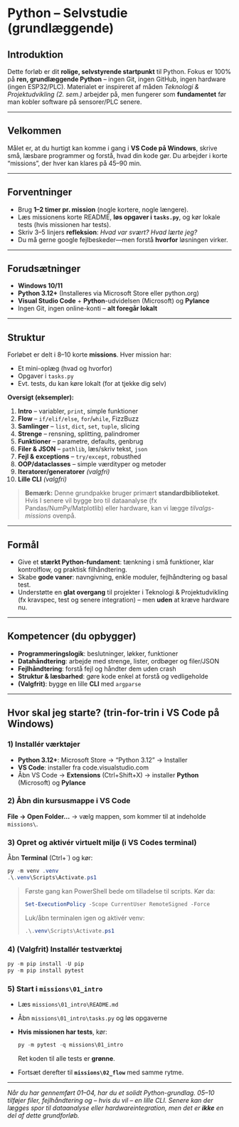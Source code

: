 # Python – Selvstudie (grundlæggende) 

## Introduktion

Dette forløb er dit **rolige, selvstyrende startpunkt** til Python. Fokus er 100% på **ren, grundlæggende Python** – ingen Git, ingen GitHub, ingen hardware (ingen ESP32/PLC). Materialet er inspireret af måden *Teknologi & Projektudvikling (2. sem.)* arbejder på, men fungerer som **fundamentet** før man kobler software på sensorer/PLC senere.

---

## Velkommen

Målet er, at du hurtigt kan komme i gang i **VS Code på Windows**, skrive små, læsbare programmer og forstå, hvad din kode gør. Du arbejder i korte “missions”, der hver kan klares på 45–90 min.

---

## Forventninger

* Brug **1–2 timer pr. mission** (nogle kortere, nogle længere).
* Læs missionens korte README, **løs opgaver i `tasks.py`**, og kør lokale tests (hvis missionen har tests).
* Skriv 3–5 linjers **refleksion**: *Hvad var svært? Hvad lærte jeg?*
* Du må gerne google fejlbeskeder—men forstå **hvorfor** løsningen virker.

---

## Forudsætninger

* **Windows 10/11**
* **Python 3.12+** (Installeres via Microsoft Store eller python.org)
* **Visual Studio Code** + **Python**-udvidelsen (Microsoft) og **Pylance**
* Ingen Git, ingen online-konti – **alt foregår lokalt**

---

## Struktur

Forløbet er delt i 8–10 korte **missions**. Hver mission har:

* Et mini-oplæg (hvad og hvorfor)
* Opgaver i `tasks.py`
* Evt. tests, du kan køre lokalt (for at tjekke dig selv)

**Oversigt (eksempler):**

1. **Intro** – variabler, `print`, simple funktioner
2. **Flow** – `if/elif/else`, `for`/`while`, FizzBuzz
3. **Samlinger** – `list`, `dict`, `set`, `tuple`, slicing
4. **Strenge** – rensning, splitting, palindromer
5. **Funktioner** – parametre, defaults, genbrug
6. **Filer & JSON** – `pathlib`, læs/skriv tekst, `json`
7. **Fejl & exceptions** – `try/except`, robusthed
8. **OOP/dataclasses** – simple værdityper og metoder
9. **Iteratorer/generatorer** *(valgfri)*
10. **Lille CLI** *(valgfri)*

> **Bemærk:** Denne grundpakke bruger primært **standardbiblioteket**. Hvis I senere vil bygge bro til dataanalyse (fx Pandas/NumPy/Matplotlib) eller hardware, kan vi lægge *tilvalgs-missions* ovenpå.

---

## Formål

* Give et **stærkt Python-fundament**: tænkning i små funktioner, klar kontrolflow, og praktisk filhåndtering.
* Skabe **gode vaner**: navngivning, enkle moduler, fejlhåndtering og basal test.
* Understøtte en **glat overgang** til projekter i Teknologi & Projektudvikling (fx kravspec, test og senere integration) – men **uden** at kræve hardware nu.

---

## Kompetencer (du opbygger)

* **Programmeringslogik**: beslutninger, løkker, funktioner
* **Datahåndtering**: arbejde med strenge, lister, ordbøger og filer/JSON
* **Fejlhåndtering**: forstå fejl og håndter dem uden crash
* **Struktur & læsbarhed**: gøre kode enkel at forstå og vedligeholde
* **(Valgfrit)**: bygge en lille **CLI** med `argparse`

---

## Hvor skal jeg starte? (trin-for-trin i VS Code på Windows)

### 1) Installér værktøjer

* **Python 3.12+**: Microsoft Store → “Python 3.12” → Installer
* **VS Code**: installer fra code.visualstudio.com
* Åbn VS Code → **Extensions** (Ctrl+Shift+X) → installer **Python** (Microsoft) og **Pylance**

### 2) Åbn din kursusmappe i VS Code

**File → Open Folder…** → vælg mappen, som kommer til at indeholde `missions\`.

### 3) Opret og aktivér virtuelt miljø (i VS Codes terminal)

Åbn **Terminal** (Ctrl+\`) og kør:

```powershell
py -m venv .venv
.\.venv\Scripts\Activate.ps1
```

> Første gang kan PowerShell bede om tilladelse til scripts. Kør da:
>
> ```powershell
> Set-ExecutionPolicy -Scope CurrentUser RemoteSigned -Force
> ```
>
> Luk/åbn terminalen igen og aktivér venv:
>
> ```powershell
> .\.venv\Scripts\Activate.ps1
> ```

### 4) (Valgfrit) Installér testværktøj

```powershell
py -m pip install -U pip
py -m pip install pytest
```

### 5) Start i **`missions\01_intro`**

* Læs `missions\01_intro\README.md`
* Åbn `missions\01_intro\tasks.py` og løs opgaverne
* **Hvis missionen har tests**, kør:

  ```powershell
  py -m pytest -q missions\01_intro
  ```

  Ret koden til alle tests er **grønne**.
* Fortsæt derefter til **`missions\02_flow`** med samme rytme.

---

*Når du har gennemført 01–04, har du et solidt Python-grundlag. 05–10 tilføjer filer, fejlhåndtering og – hvis du vil – en lille CLI. Senere kan der lægges spor til dataanalyse eller hardwareintegration, men det er **ikke** en del af dette grundforløb.*
